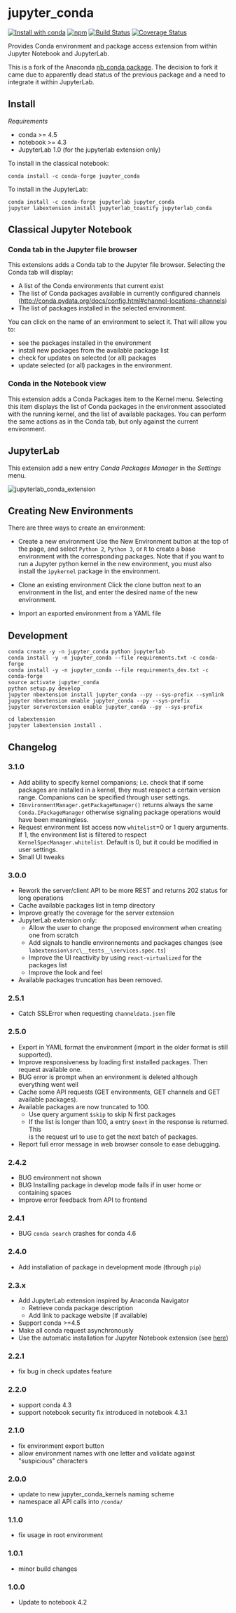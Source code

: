 # jupyter_conda

[![Install with conda](https://anaconda.org/conda-forge/jupyter_conda/badges/installer/conda.svg)](https://anaconda.org/conda-forge/jupyter_conda)
[![npm](https://img.shields.io/npm/v/jupyterlab_conda.svg?style=flat-square)](https://www.npmjs.com/package/jupyterlab_conda)
[![Build Status](https://travis-ci.com/fcollonval/jupyter_conda.svg?branch=master)](https://travis-ci.com/fcollonval/jupyter_conda)
[![Coverage Status](https://coveralls.io/repos/github/fcollonval/jupyter_conda/badge.svg?branch=master)](https://coveralls.io/github/fcollonval/jupyter_conda?branch=master)

Provides Conda environment and package access extension from within Jupyter Notebook and JupyterLab.

This is a fork of the Anaconda [nb_conda package](https://github.com/Anaconda-Platform/nb_conda). The decision to fork it came due
to apparently dead status of the previous package and a need to integrate it within JupyterLab.

## Install

_Requirements_

- conda >= 4.5
- notebook >= 4.3
- JupyterLab 1.0 (for the jupyterlab extension only)

To install in the classical notebook:

```shell
conda install -c conda-forge jupyter_conda
```

To install in the JupyterLab:

```shell
conda install -c conda-forge jupyterlab jupyter_conda
jupyter labextension install jupyterlab_toastify jupyterlab_conda
```

## Classical Jupyter Notebook

### Conda tab in the Jupyter file browser

This extensions adds a Conda tab to the Jupyter file browser. Selecting the Conda tab
will display:

- A list of the Conda environments that current exist
- The list of Conda packages available in currently configured channels
  (http://conda.pydata.org/docs/config.html#channel-locations-channels)
- The list of packages installed in the selected environment.

You can click on the name of an environment to select it. That will allow you to:

- see the packages installed in the environment
- install new packages from the available package list
- check for updates on selected (or all) packages
- update selected (or all) packages in the environment.

### Conda in the Notebook view

This extension adds a Conda Packages item to the Kernel menu. Selecting this item displays
the list of Conda packages in the environment associated with the running kernel, and the
list of available packages. You can perform the same actions as in the Conda tab, but only
against the current environment.

## JupyterLab

This extension add a new entry _Conda Packages Manager_ in the _Settings_ menu.

![jupyterlab_conda_extension](labextension/jupyterlab_conda.gif)

## Creating New Environments

There are three ways to create an environment:

- Create a new environment
  Use the New Environment button at the top of the page, and select `Python 2`, `Python 3`, or `R` to create a
  base environment with the corresponding packages. Note that if you want to run a
  Jupyter python kernel in the new environment, you must also install the `ipykernel`
  package in the environment.

- Clone an existing environment
  Click the clone button next to an environment in the list, and enter the desired name of the
  new environment.

- Import an exported environment from a YAML file

## Development

```shell
conda create -y -n jupyter_conda python jupyterlab
conda install -y -n jupyter_conda --file requirements.txt -c conda-forge
conda install -y -n jupyter_conda --file requirements_dev.txt -c conda-forge
source activate jupyter_conda
python setup.py develop
jupyter nbextension install jupyter_conda --py --sys-prefix --symlink
jupyter nbextension enable jupyter_conda --py --sys-prefix
jupyter serverextension enable jupyter_conda --py --sys-prefix

cd labextension
jupyter labextension install .
```

## Changelog

### 3.1.0

- Add ability to specify kernel companions; i.e. check that if some packages are installed in a
  kernel, they must respect a certain version range. Companions can be specified through user
  settings.
- `IEnvironmentManager.getPackageManager()` returns always the same `Conda.IPackageManager`
  otherwise signaling package operations would have been meaningless.
- Request environment list access now `whitelist`=0 or 1 query arguments. If 1, the environment
  list is filtered to respect `KernelSpecManager.whitelist`. Default is 0, but it could be modified
  in user settings.
- Small UI tweaks

### 3.0.0

- Rework the server/client API to be more REST and returns 202 status for long operations
- Cache available packages list in temp directory
- Improve greatly the coverage for the server extension
- JupyterLab extension only:
  - Allow the user to change the proposed environment when creating one from scratch
  - Add signals to handle environnements and packages changes (see `labextension\src\__tests__\services.spec.ts`)
  - Improve the UI reactivity by using `react-virtualized` for the packages list
  - Improve the look and feel
- Available packages truncation has been removed.

### 2.5.1

- Catch SSLError when requesting `channeldata.json` file

### 2.5.0

- Export in YAML format the environment (import in the older format is still supported).
- Improve responsiveness by loading first installed packages. Then request available one.
- BUG error is prompt when an environment is deleted although everything went well
- Cache some API requests (GET environments, GET channels and GET available packages).
- Available packages are now truncated to 100.
  - Use query argument `$skip` to skip N first packages
  - If the list is longer than 100, a entry `$next` in the response is returned. This  
    is the request url to use to get the next batch of packages.
- Report full error message in web browser console to ease debugging.

### 2.4.2

- BUG environment not shown
- BUG Installing package in develop mode fails if in user home or containing spaces
- Improve error feedback from API to frontend

### 2.4.1

- BUG `conda search` crashes for conda 4.6

### 2.4.0

- Add installation of package in development mode (through `pip`)

### 2.3.x

- Add JupyterLab extension inspired by Anaconda Navigator
  - Retrieve conda package description
  - Add link to package website (if available)
- Support conda >=4.5
- Make all conda request asynchronously
- Use the automatic installation for Jupyter Notebook extension (see [here](https://jupyter-notebook.readthedocs.io/en/stable/examples/Notebook/Distributing%20Jupyter%20Extensions%20as%20Python%20Packages.html))

### 2.2.1

- fix bug in check updates feature

### 2.2.0

- support conda 4.3
- support notebook security fix introduced in notebook 4.3.1

### 2.1.0

- fix environment export button
- allow environment names with one letter and validate against "suspicious" characters

### 2.0.0

- update to new jupyter_conda_kernels naming scheme
- namespace all API calls into `/conda/`

### 1.1.0

- fix usage in root environment

### 1.0.1

- minor build changes

### 1.0.0

- Update to notebook 4.2
